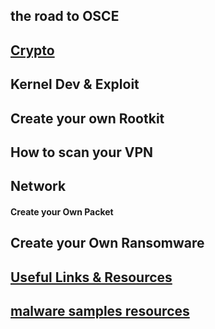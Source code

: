 
## the road to  OSCE


## [Crypto](https://etadata.github.io/nordo/crypto)


## Kernel Dev & Exploit


## Create your own Rootkit



## How to scan your VPN 


## Network

#### Create your Own Packet


## Create your Own Ransomware


## [Useful Links & Resources ](https://etadata.github.io/nordo/useful_links)

## [malware samples resources](https://etadata.github.io/nordo/malware_sample)




